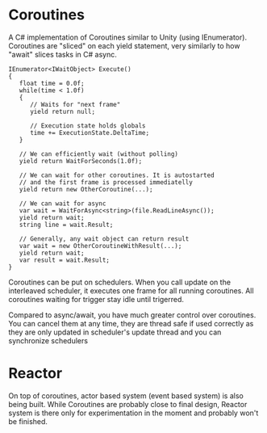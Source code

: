 # Coroutines
A C# implementation of Coroutines similar to Unity (using IEnumerator). Coroutines are "sliced" on each yield statement, very similarly to how "await" slices tasks in C# async.

```
IEnumerator<IWaitObject> Execute()
{
   float time = 0.0f;
   while(time < 1.0f)
   {
      // Waits for "next frame"
      yield return null;

      // Execution state holds globals
      time += ExecutionState.DeltaTime;
   }

   // We can efficiently wait (without polling)
   yield return WaitForSeconds(1.0f);

   // We can wait for other coroutines. It is autostarted
   // and the first frame is processed immediatelly
   yield return new OtherCoroutine(...);
   
   // We can wait for async
   var wait = WaitForAsync<string>(file.ReadLineAsync());
   yield return wait;
   string line = wait.Result;

   // Generally, any wait object can return result
   var wait = new OtherCoroutineWithResult(...);
   yield return wait;
   var result = wait.Result;
}
```

Coroutines can be put on schedulers. When you call update on the interleaved scheduler, it executes one frame for all running coroutines. All coroutines waiting for trigger stay idle until trigerred.

Compared to async/await, you have much greater control over coroutines. You can cancel them at any time, they are thread safe if used correctly as they are only updated in scheduler's update thread and you can synchronize schedulers

# Reactor

On top of coroutines, actor based system (event based system) is also being built. While Coroutines are probably close to final design, Reactor system is there only for experimentation in the moment and probably won't be finished.
